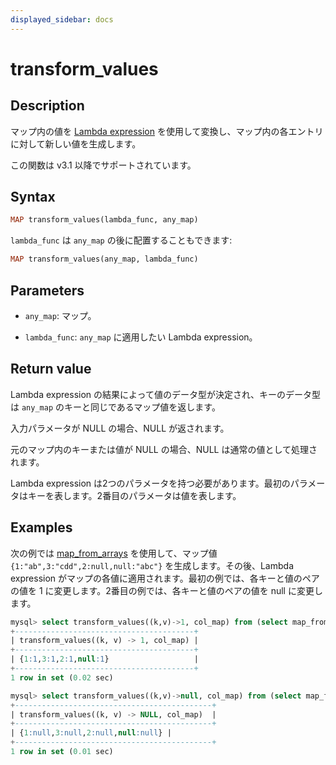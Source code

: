```yaml
---
displayed_sidebar: docs
---
```


# transform_values

## Description

マップ内の値を [Lambda expression](../Lambda_expression.md) を使用して変換し、マップ内の各エントリに対して新しい値を生成します。

この関数は v3.1 以降でサポートされています。

## Syntax

```Haskell
MAP transform_values(lambda_func, any_map)
```

`lambda_func` は `any_map` の後に配置することもできます:

```Haskell
MAP transform_values(any_map, lambda_func)
```

## Parameters

- `any_map`: マップ。

- `lambda_func`: `any_map` に適用したい Lambda expression。

## Return value

Lambda expression の結果によって値のデータ型が決定され、キーのデータ型は `any_map` のキーと同じであるマップ値を返します。

入力パラメータが NULL の場合、NULL が返されます。

元のマップ内のキーまたは値が NULL の場合、NULL は通常の値として処理されます。

Lambda expression は2つのパラメータを持つ必要があります。最初のパラメータはキーを表します。2番目のパラメータは値を表します。

## Examples

次の例では [map_from_arrays](map_from_arrays.md) を使用して、マップ値 `{1:"ab",3:"cdd",2:null,null:"abc"}` を生成します。その後、Lambda expression がマップの各値に適用されます。最初の例では、各キーと値のペアの値を 1 に変更します。2番目の例では、各キーと値のペアの値を null に変更します。

```SQL
mysql> select transform_values((k,v)->1, col_map) from (select map_from_arrays([1,3,null,2,null],['ab','cdd',null,null,'abc']) as col_map)A;
+----------------------------------------+
| transform_values((k, v) -> 1, col_map) |
+----------------------------------------+
| {1:1,3:1,2:1,null:1}                   |
+----------------------------------------+
1 row in set (0.02 sec)

mysql> select transform_values((k,v)->null, col_map) from (select map_from_arrays([1,3,null,2,null],['ab','cdd',null,null,'abc']) as col_map)A;
+--------------------------------------------+
| transform_values((k, v) -> NULL, col_map)  |
+--------------------------------------------+
| {1:null,3:null,2:null,null:null} |
+--------------------------------------------+
1 row in set (0.01 sec)
```